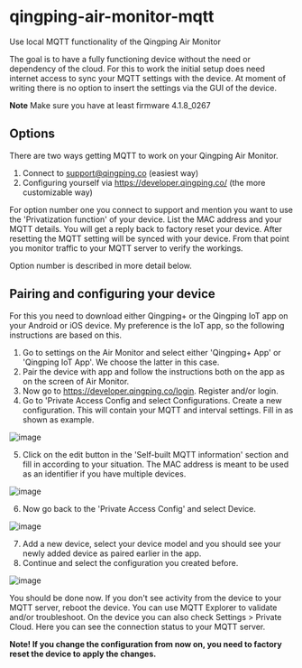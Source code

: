 # qingping-air-monitor-mqtt
Use local MQTT functionality of the Qingping Air Monitor

The goal is to have a fully functioning device without the need or dependency of the cloud. For this to work the initial setup does need internet access to sync your MQTT settings with the device. At moment of writing there is no option to insert the settings via the GUI of the device.

**Note** Make sure you have at least firmware 4.1.8_0267

## Options
There are two ways getting MQTT to work on your Qingping Air Monitor.

1. Connect to support@qingping.co (easiest way)
2. Configuring yourself via https://developer.qingping.co/ (the more customizable way)

For option number one you connect to support and mention you want to use the 'Privatization function' of your device. List the MAC address and your MQTT details. You will get a reply back to factory reset your device.
After resetting the MQTT setting will be synced with your device. From that point you monitor traffic to your MQTT server to verify the workings.

Option number is described in more detail below.

## Pairing and configuring your device

For this you need to download either Qingping+ or the Qingping IoT app on your Android or iOS device. My preference is the IoT app, so the following instructions are based on this.

1. Go to settings on the Air Monitor and select either 'Qingping+ App' or 'Qingping IoT App'. We choose the latter in this case.
2. Pair the device with app and follow the instructions both on the app as on the screen of Air Monitor.
3. Now go to https://developer.qingping.co/login. Register and/or login.
4. Go to 'Private Access Config and select Configurations. Create a new configuration. This will contain your MQTT and interval settings. Fill in as shown as example.
   
![image](https://github.com/GreyEarl/qingping-air-monitor-mqtt/assets/33351068/3dc2df5d-ecba-42a4-9164-897d9b88d98e)

5. Click on the edit button in the 'Self-built MQTT information' section and fill in according to your situation. The MAC address is meant to be used as an identifier if you have multiple devices.

![image](https://github.com/GreyEarl/qingping-air-monitor-mqtt/assets/33351068/ee11872a-9cc5-4d79-9951-9948facb8a59)

6. Now go back to the 'Private Access Config' and select Device.

![image](https://github.com/GreyEarl/qingping-air-monitor-mqtt/assets/33351068/ed3084d2-536a-4985-9e2d-c2f8f44005a8)

7. Add a new device, select your device model and you should see your newly added device as paired earlier in the app.
8. Continue and select the configuration you created before.

![image](https://github.com/GreyEarl/qingping-air-monitor-mqtt/assets/33351068/9e7a60d1-ee03-4491-9907-66816fd28dce)

You should be done now. If you don't see activity from the device to your MQTT server, reboot the device. You can use MQTT Explorer to validate and/or troubleshoot. On the device you can also check Settings > Private Cloud. Here you can see the connection status to your MQTT server.

**Note! If you change the configuration from now on, you need to factory reset the device to apply the changes.**

